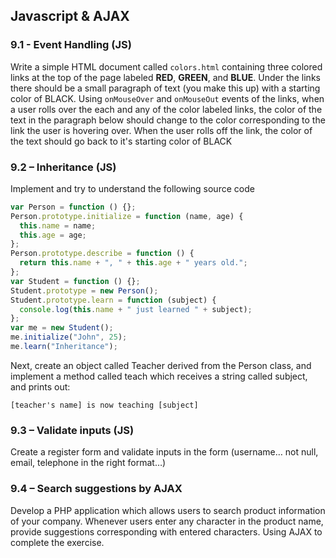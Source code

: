 ## Javascript & AJAX

### 9.1 - Event Handling (JS)

Write a simple HTML document called `colors.html` containing three colored links at the top of the page labeled **RED**, **GREEN**, and **BLUE**. 
Under the links there should be a small paragraph of text (you make this up) with a starting color of BLACK. 
Using `onMouseOver` and `onMouseOut` events of the links, when a user rolls over the each and any of the color labeled links, the color of the text in the paragraph below should change to the color corresponding to the link the user is hovering over. 
When the user rolls off the link, the color of the text should go back to it's starting color of BLACK

### 9.2 – Inheritance (JS)

Implement and try to understand the following source code

```js
var Person = function () {};
Person.prototype.initialize = function (name, age) {
  this.name = name;
  this.age = age;
};
Person.prototype.describe = function () {
  return this.name + ", " + this.age + " years old.";
};
var Student = function () {};
Student.prototype = new Person();
Student.prototype.learn = function (subject) {
  console.log(this.name + " just learned " + subject);
};
var me = new Student();
me.initialize("John", 25);
me.learn("Inheritance");
```

Next, create an object called Teacher derived from the Person class, and implement a method called teach
which receives a string called subject, and prints out:

`[teacher's name] is now teaching [subject]`

### 9.3 – Validate inputs (JS)

Create a register form and validate inputs in the form (username… not null, email, telephone in the right
format…)

### 9.4 – Search suggestions by AJAX

Develop a PHP application which allows users to search product information of your company. Whenever
users enter any character in the product name, provide suggestions corresponding with entered characters.
Using AJAX to complete the exercise.
